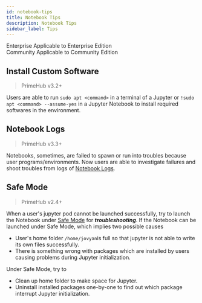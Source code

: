 ```yaml
---
id: notebook-tips
title: Notebook Tips
description: Notebook Tips
sidebar_label: Tips
---
```

<div class="label-sect">
  <div class="ee-only tooltip">Enterprise
    <span class="tooltiptext">Applicable to Enterprise Edition</span>
  </div>
  <div class="ce-only tooltip">Community
    <span class="tooltiptext">Applicable to Community Edition</span>
  </div>
</div>

## Install Custom Software

>PrimeHub v3.2+

Users are able to run `sudo apt <command>` in a terminal of a Jupyter or `!sudo apt <command> --assume-yes` in a Jupyter Notebook to install required softwares in the environment.

## Notebook Logs

>PrimeHub v3.3+

Notebooks, sometimes, are failed to spawn or run into troubles because user programs/environments. Now users are able to investigate failures and shoot troubles from logs of [Notebook Logs](quickstart/launch-project#notebook-logs).

## Safe Mode

>PrimeHub v2.4+

When a user's jupyter pod cannot be launched successfully, try to launch the Notebook under [Safe Mode](user-advanced-setting#safe-mode) for ***troubleshooting***. If the Notebook can be launched under Safe Mode, which implies two possible causes 

+ User's home folder `/home/jovyan`is full so that jupyter is not able to write its own files successfully.
+ There is something wrong with packages which are installed by users causing problems during Jupyter initialization.

Under Safe Mode, try to

+ Clean up home folder to make space for Jupyter.
+ Uninstall installed packages one-by-one to find out which package interrupt Jupyter initialization.
